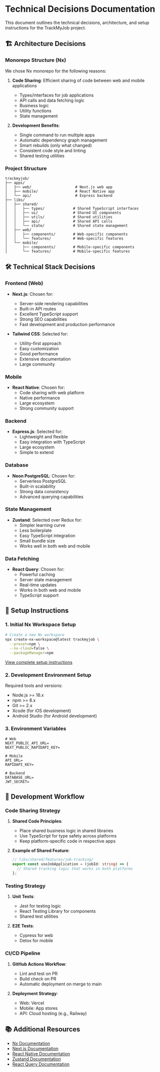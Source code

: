 # Technical Decisions Documentation

This document outlines the technical decisions, architecture, and setup instructions for the TrackMyJob project.

## 🏗️ Architecture Decisions

### Monorepo Structure (Nx)

We chose Nx monorepo for the following reasons:

1. **Code Sharing**: Efficient sharing of code between web and mobile applications

   - Types/interfaces for job applications
   - API calls and data fetching logic
   - Business logic
   - Utility functions
   - State management

2. **Development Benefits**:
   - Single command to run multiple apps
   - Automatic dependency graph management
   - Smart rebuilds (only what changed)
   - Consistent code style and linting
   - Shared testing utilities

### Project Structure

```
trackmyjob/
├── apps/
│   ├── web/                    # Next.js web app
│   ├── mobile/                 # React Native app
│   └── api/                    # Express backend
├── libs/
│   ├── shared/
│   │   ├── types/             # Shared TypeScript interfaces
│   │   ├── ui/                # Shared UI components
│   │   ├── utils/             # Shared utilities
│   │   ├── api/               # Shared API calls
│   │   └── state/             # Shared state management
│   ├── web/
│   │   ├── components/        # Web-specific components
│   │   └── features/          # Web-specific features
│   └── mobile/
│       ├── components/        # Mobile-specific components
│       └── features/          # Mobile-specific features
```

## 🛠️ Technical Stack Decisions

### Frontend (Web)

- **Next.js**: Chosen for:

  - Server-side rendering capabilities
  - Built-in API routes
  - Excellent TypeScript support
  - Strong SEO capabilities
  - Fast development and production performance

- **Tailwind CSS**: Selected for:
  - Utility-first approach
  - Easy customization
  - Good performance
  - Extensive documentation
  - Large community

### Mobile

- **React Native**: Chosen for:
  - Code sharing with web platform
  - Native performance
  - Large ecosystem
  - Strong community support

### Backend

- **Express.js**: Selected for:
  - Lightweight and flexible
  - Easy integration with TypeScript
  - Large ecosystem
  - Simple to extend

### Database

- **Neon PostgreSQL**: Chosen for:
  - Serverless PostgreSQL
  - Built-in scalability
  - Strong data consistency
  - Advanced querying capabilities

### State Management

- **Zustand**: Selected over Redux for:
  - Simpler learning curve
  - Less boilerplate
  - Easy TypeScript integration
  - Small bundle size
  - Works well in both web and mobile

### Data Fetching

- **React Query**: Chosen for:
  - Powerful caching
  - Server state management
  - Real-time updates
  - Works in both web and mobile
  - TypeScript support

## 📝 Setup Instructions

### 1. Initial Nx Workspace Setup

```bash
# Create a new Nx workspace
npx create-nx-workspace@latest trackmyjob \
  --preset=npm \
  --nx-cloud=false \
  --packageManager=npm
```

[View complete setup instructions](./SETUP_GUIDE.md)

### 2. Development Environment Setup

Required tools and versions:

- Node.js >= 16.x
- npm >= 8.x
- Git >= 2.x
- Xcode (for iOS development)
- Android Studio (for Android development)

### 3. Environment Variables

```env
# Web
NEXT_PUBLIC_API_URL=
NEXT_PUBLIC_RAPIDAPI_KEY=

# Mobile
API_URL=
RAPIDAPI_KEY=

# Backend
DATABASE_URL=
JWT_SECRET=
```

## 🔄 Development Workflow

### Code Sharing Strategy

1. **Shared Code Principles**:

   - Place shared business logic in shared libraries
   - Use TypeScript for type safety across platforms
   - Keep platform-specific code in respective apps

2. **Example of Shared Feature**:
   ```typescript
   // libs/shared/features/job-tracking/
   export const useJobApplication = (jobId: string) => {
     // Shared tracking logic that works in both platforms
   };
   ```

### Testing Strategy

1. **Unit Tests**:

   - Jest for testing logic
   - React Testing Library for components
   - Shared test utilities

2. **E2E Tests**:
   - Cypress for web
   - Detox for mobile

### CI/CD Pipeline

1. **GitHub Actions Workflow**:

   - Lint and test on PR
   - Build check on PR
   - Automatic deployment on merge to main

2. **Deployment Strategy**:
   - Web: Vercel
   - Mobile: App stores
   - API: Cloud hosting (e.g., Railway)

## 📚 Additional Resources

- [Nx Documentation](https://nx.dev/getting-started/intro)
- [Next.js Documentation](https://nextjs.org/docs)
- [React Native Documentation](https://reactnative.dev/docs/getting-started)
- [Zustand Documentation](https://github.com/pmndrs/zustand)
- [React Query Documentation](https://tanstack.com/query/latest)
